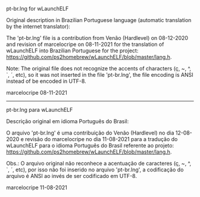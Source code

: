 pt-br.lng for wLaunchELF


Original description in Brazilian Portuguese language (automatic translation by the internet translator):

The 'pt-br.lng' file is a contribution from Venão (Hardlevel) on 08-12-2020 and revision of marcelocripe on 08-11-2021 for the translation of wLaunchELF into Brazilian Portuguese for the project:
https://github.com/ps2homebrew/wLaunchELF/blob/master/lang.h.

Note: The original file does not recognize the accents of characters (ç, ~, ^, `, ´, etc), so it was not inserted in the file 'pt-br.lng', the file encoding is ANSI instead of be encoded in UTF-8.

marcelocripe
08-11-2021

- - - - -

pt-br.lng para wLaunchELF

Descrição original em idioma Português do Brasil:

O arquivo 'pt-br.lng' é uma contribuição do Venão (Hardlevel) no dia 12-08-2020 e revisão do marcelocripe no dia 11-08-2021 para a tradução do wLaunchELF para o idioma Português do Brasil referente ao projeto:
https://github.com/ps2homebrew/wLaunchELF/blob/master/lang.h.

Obs.: O arquivo original não reconhece a acentuação de caracteres (ç, ~, ^, `, ´, etc), por isso não foi inserido no arquivo 'pt-br.lng', a codificação do arquivo é ANSI ao invés de ser codificado em UTF-8.

marcelocripe
11-08-2021

